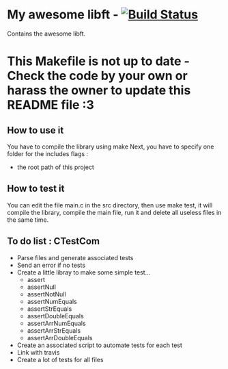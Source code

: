 # My awesome libft - [![Build Status](https://travis-ci.org/FauconFan/my_awesome_libft.svg?branch=master)](https://travis-ci.org/FauconFan/my_awesome_libft)

Contains the awesome libft.

# This Makefile is not up to date - Check the code by your own or harass the owner to update this README file :3

## How to use it

You have to compile the library using make
Next, you have to specify one folder for the includes flags :
 - the root path of this project

## How to test it

You can edit the file main.c in the src directory,
then use make test, it will compile the library, compile the main file, run it and delete all useless files in the same time.

## To do list : CTestCom

 - Parse files and generate associated tests
 - Send an error if no tests
 - Create a little libray to make some simple test...
 	- assert
 	- assertNull
 	- assertNotNull
 	- assertNumEquals
 	- assertStrEquals
 	- assertDoubleEquals
 	- assertArrNumEquals
 	- assertArrStrEquals
 	- assertArrDoubleEquals
 - Create an associated script to automate tests for each test
 - Link with travis
 - Create a lot of tests for all files
